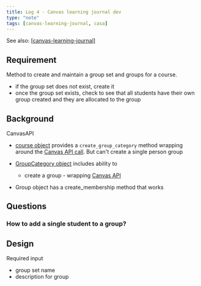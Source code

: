 ```yaml
---
title: Log 4 - Canvas learning journal dev
type: "note"
tags: [canvas-learning-journal, casa]
---
```


See also: [[canvas-learning-journal]]

## Requirement

Method to create and maintain a group set and groups for a course.

- if the group set does not exist, create it
- once the group set exists, check to see that all students have their own group created and they are allocated to the group

## Background

CanvasAPI 

- [course object](https://canvasapi.readthedocs.io/en/stable/course-ref.html?highlight=group) provides a `create_group_category` method wrapping around the [Canvas API call](https://canvas.instructure.com/doc/api/group_categories.html#method.group_categories.create). But can't create a single person group
- [GroupCategory object](https://canvasapi.readthedocs.io/en/stable/group-ref.html#groupcategory) includes ability to

  -  create a group - wrapping [Canvas API](https://canvas.instructure.com/doc/api/groups.html#method.groups.create)

- Group object has a create_membership method that works

## Questions



### How to add a single student to a group?


## Design

Required input

- group set name
- description for group

[//begin]: # "Autogenerated link references for markdown compatibility"
[canvas-learning-journal]: canvas-learning-journal "Canvas Learning Journal"
[//end]: # "Autogenerated link references"